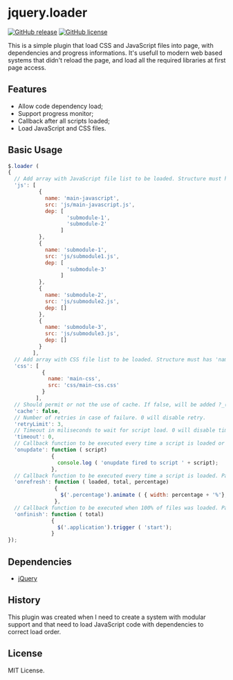 jquery.loader
=============
[![GitHub release](https://img.shields.io/github/release/ernaniaz/jquery.loader.svg?maxAge=2592000)](https://github.com/ernaniaz/jquery.loader)
[![GitHub license](https://img.shields.io/github/license/ernaniaz/jquery.loader.svg)](https://github.com/ernaniaz/jquery.loader)

This is a simple plugin that load CSS and JavaScript files into page, with dependencies and progress informations.
It's usefull to modern web based systems that didn't reload the page, and load all the required libraries at first page access.

Features
--------
* Allow code dependency load;
* Support progress monitor;
* Callback after all scripts loaded;
* Load JavaScript and CSS files.

Basic Usage
-----------
```javascript
$.loader (
{
  // Add array with JavaScript file list to be loaded. Structure must has 'name', 'src' and 'dep' informations.
  'js': [
          {
            name: 'main-javascript',
            src: 'js/main-javascript.js',
            dep: [
                   'submodule-1',
                   'submodule-2'
                 ]
          },
          {
            name: 'submodule-1',
            src: 'js/submodule1.js',
            dep: [
                   'submodule-3'
                 ]
          },
          {
            name: 'submodule-2',
            src: 'js/submodule2.js',
            dep: []
          },
          {
            name: 'submodule-3',
            src: 'js/submodule3.js',
            dep: []
          }
        ],
  // Add array with CSS file list to be loaded. Structure must has 'name' and 'src' informations.
  'css': [
           {
             name: 'main-css',
             src: 'css/main-css.css'
           }
         ],
  // Should permit or not the use of cache. If false, will be added ?_(TIMESTAMP NUMBER) to URL, to avoid browser cache.
  'cache': false,
  // Number of retries in case of failure. 0 will disable retry.
  'retryLimit': 3,
  // Timeout in miliseconds to wait for script load. 0 will disable timeout.
  'timeout': 0,
  // Callback function to be executed every time a script is loaded or failed to be loaded. Parameters will be the name of the script.
  'onupdate': function ( script)
              {
                console.log ( 'onupdate fired to script ' + script);
              },
  // Callback function to be executed every time a script is loaded. Parameters will be the number of loaded files, total of files and percentage loaded.
  'onrefresh': function ( loaded, total, percentage)
               {
                 $('.percentage').animate ( { width: percentage + '%'}, 50);
               },
  // Callback function to be executed when 100% of files was loaded. Parameter will be the total of files loaded.
  'onfinish': function ( total)
              {
                $('.application').trigger ( 'start');
              }
});
```
Dependencies
------------
* [jQuery](http://jquery.com/)

History
-------
This plugin was created when I need to create a system with modular support and that need to load JavaScript code with dependencies to correct load order.

License
-------
MIT License.
